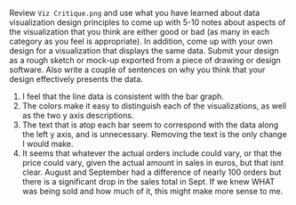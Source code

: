 Review `Viz Critique.png` and use what you have learned about data visualization design principles to come up with 5-10 notes about aspects of the visualization that you think are either good or bad (as many in each category as you feel is appropriate). In addition, come up with your own design for a visualization that displays the same data. Submit your design as a rough sketch or mock-up exported from a piece of drawing or design software. Also write a couple of sentences on why you think that your design effectively presents the data.

1. I feel that the line data is consistent with the bar graph.
2. The colors make it easy to distinguish each of the visualizations, as well as the two y axis descriptions.
3. The text that is atop each bar seem to correspond with the data along the left y axis, and is unnecessary. Removing the text is the only change I would make.
4. It seems that whatever the actual orders include could vary, or that the price could vary, given the actual amount in sales in euros, but that isnt clear. August and September had a difference of nearly 100 orders but there is a significant drop in the sales total in Sept. If we knew WHAT was being sold and how much of it, this might make more sense to me.
